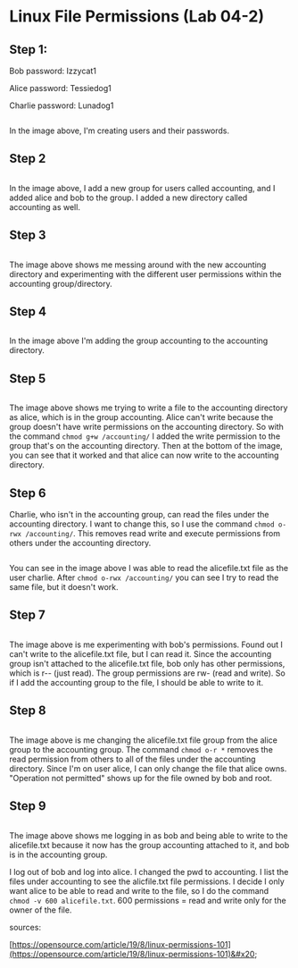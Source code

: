 # Linux File Permissions (Lab 04-2)

## Step 1:&#x20;

Bob password: Izzycat1

Alice password: Tessiedog1&#x20;

Charlie password: Lunadog1&#x20;

<figure><img src="../../.gitbook/assets/image (22).png" alt=""><figcaption></figcaption></figure>

In the image above, I'm creating users and their passwords.&#x20;

## Step 2&#x20;

<figure><img src="../../.gitbook/assets/image (23).png" alt=""><figcaption></figcaption></figure>

In the image above, I add a new group for users called accounting, and I added alice and bob to the group. I added a new directory called accounting as well.

## Step 3

<figure><img src="../../.gitbook/assets/image (24).png" alt=""><figcaption></figcaption></figure>

The image above shows me messing around with the new accounting directory and experimenting with the different user permissions within the accounting group/directory.&#x20;

## Step 4

<figure><img src="../../.gitbook/assets/image (25).png" alt=""><figcaption></figcaption></figure>

In the image above I'm adding the group accounting to the accounting directory.

## Step 5&#x20;

<figure><img src="../../.gitbook/assets/image (26).png" alt=""><figcaption></figcaption></figure>

The image above shows me trying to write a file to the accounting directory as alice, which is in the group accounting. Alice can't write because the group doesn't have write permissions on the accounting directory. So with the command `chmod g+w /accounting/` I added the write permission to the group that's on the accounting directory. Then at the bottom of the image, you can see that it worked and that alice can now write to the accounting directory. &#x20;

## Step 6

Charlie, who isn't in the accounting group, can read the files under the accounting directory. I want to change this, so I use the command `chmod o-rwx /accounting/`. This removes read write and execute permissions from others under the accounting directory.&#x20;

<figure><img src="../../.gitbook/assets/image (27).png" alt=""><figcaption></figcaption></figure>

You can see in the image above I was able to read the alicefile.txt file as the user charlie. After `chmod o-rwx /accounting/` you can see I try to read the same file, but it doesn't work.

## Step 7

<figure><img src="../../.gitbook/assets/image (28).png" alt=""><figcaption></figcaption></figure>

The image above is me experimenting with bob's permissions. Found out I can't write to the alicefile.txt file, but I can read it. Since the accounting group isn't attached to the alicefile.txt file, bob only has other permissions, which is r-- (just read). The group permissions are rw- (read and write). So if I add the accounting group to the file, I should be able to write to it. &#x20;

## Step 8&#x20;

<figure><img src="../../.gitbook/assets/image (29).png" alt=""><figcaption></figcaption></figure>

The image above is me changing the alicefile.txt file group from the alice group to the accounting group. The command `chmod o-r *` removes the read permission from others to all of the files under the accounting directory. Since I'm on user alice, I can only change the file that alice owns. "Operation not permitted" shows up for the file owned by bob and root.&#x20;

## Step 9&#x20;

<figure><img src="../../.gitbook/assets/image (30).png" alt=""><figcaption></figcaption></figure>

The image above shows me logging in as bob and being able to write to the alicefile.txt because it now has the group accounting attached to it, and bob is in the accounting group.&#x20;

I log out of bob and log into alice. I changed the pwd to accounting. I list the files under accounting to see the alicfile.txt file permissions. I decide I only want alice to be able to read and write to the file, so I do the command `chmod -v 600 alicefile.txt`. 600 permissions = read and write only for the owner of the file.



sources:&#x20;

[https://opensource.com/article/19/8/linux-permissions-101](https://opensource.com/article/19/8/linux-permissions-101)&#x20;
